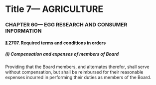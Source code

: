 
# Title 7— AGRICULTURE
### CHAPTER 60— EGG RESEARCH AND CONSUMER INFORMATION
#### § 2707. Required terms and conditions in orders
##### (i) Compensation and expenses of members of Board

Providing that the Board members, and alternates therefor, shall serve without compensation, but shall be reimbursed for their reasonable expenses incurred in performing their duties as members of the Board.
